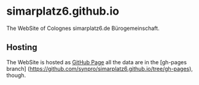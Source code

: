 # simarplatz6.github.io

The WebSite of Colognes simarplatz6.de Bürogemeinschaft.

## Hosting
The WebSite is hosted as [GitHub Page](http://pages.github.com) all the data are
in the [gh-pages branch]
(https://github.com/synpro/simarplatz6.github.io/tree/gh-pages), though.


